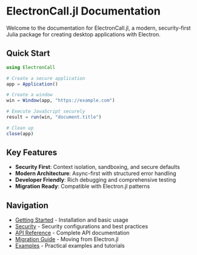 # ElectronCall.jl Documentation

Welcome to the documentation for ElectronCall.jl, a modern, security-first Julia package for creating desktop applications with Electron.

## Quick Start

```julia
using ElectronCall

# Create a secure application
app = Application()

# Create a window  
win = Window(app, "https://example.com")

# Execute JavaScript securely
result = run(win, "document.title")

# Clean up
close(app)
```

## Key Features

- **Security First**: Context isolation, sandboxing, and secure defaults
- **Modern Architecture**: Async-first with structured error handling  
- **Developer Friendly**: Rich debugging and comprehensive testing
- **Migration Ready**: Compatible with Electron.jl patterns

## Navigation

- [Getting Started](getting-started.md) - Installation and basic usage
- [Security](security.md) - Security configurations and best practices
- [API Reference](api.md) - Complete API documentation
- [Migration Guide](migration.md) - Moving from Electron.jl
- [Examples](examples.md) - Practical examples and tutorials